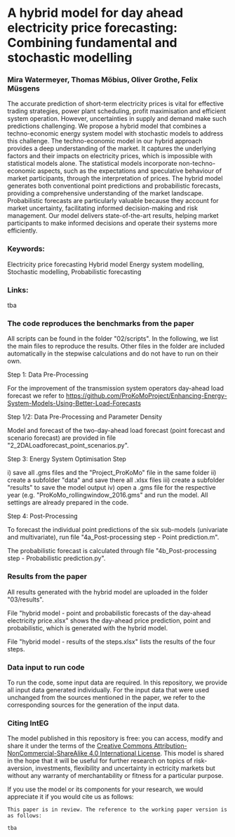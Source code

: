 # A hybrid model for day ahead electricity price forecasting: Combining fundamental and stochastic modelling

### Mira Watermeyer, Thomas Möbius, Oliver Grothe, Felix Müsgens

The accurate prediction of short-term electricity prices is vital for effective trading strategies, power plant scheduling, profit maximisation and efficient system operation. However, uncertainties in supply and demand make such predictions challenging. We propose a hybrid model that combines a techno-economic energy system model with stochastic models to address this challenge. The techno-economic model in our hybrid approach provides a deep understanding of the market. It captures the underlying factors and their impacts on electricity prices, which is impossible with statistical models alone. The statistical models incorporate non-techno-economic aspects, such as the expectations and speculative behaviour of market participants, through the interpretation of prices. The hybrid model generates both conventional point predictions and probabilistic forecasts, providing a comprehensive understanding of the market landscape. Probabilistic forecasts are particularly valuable because they account for market uncertainty, facilitating informed decision-making and risk management. Our model delivers state-of-the-art results, helping market participants to make informed decisions and operate their systems more efficiently.

### Keywords:
Electricity price forecasting
Hybrid model
Energy system modelling, 
Stochastic modelling,
Probabilistic forecasting 

### Links: 
tba

### The code reproduces the benchmarks from the paper 
All scripts can be found in the folder "02/scripts". 
In the following, we list the main files to reproduce the results. Other files in the folder are included automatically in the stepwise calculations and do not have to run on their own. 

Step 1: Data Pre-Processing

For the improvement of the transmission system operators day-ahead load forecast we refer to https://github.com/ProKoMoProject/Enhancing-Energy-System-Models-Using-Better-Load-Forecasts

Step 1/2: Data Pre-Processing and Parameter Density

Model and forecast of the two-day-ahead load forecast (point forecast and scenario forecast) are provided in file "2_2DALoadforecast_point_scenarios.py". 

Step 3: Energy System Optimisation Step

i) save all .gms files and the "Project_ProKoMo" file in the same folder
ii) create a subfolder "data" and save there all .xlsx files
iii) create a subfolder "results" to save the model output
iv) open a .gms file for the respective year (e.g. "ProKoMo_rollingwindow_2016.gms" and run the model. All settings are already prepared in the code.

Step 4: Post-Processing

To forecast the individual point predictions of the six sub-models (univariate and multivariate), run file "4a_Post-processing step - Point prediction.m". 

The probabilistic forecast is calculated through file "4b_Post-processing step - Probabilistic prediction.py". 

### Results from the paper 
All results generated with the hybrid model are uploaded in the folder "03/results". 

File "hybrid model - point and probabilistic forecasts of the day-ahead electricity price.xlsx" shows the day-ahead price prediction, point and probabilistic, which is generated with the hybrid model.  

File "hybrid model - results of the steps.xlsx" lists the results of the four steps.  

### Data input to run code
To run the code, some input data are required. In this repository, we provide all input data generated individually. For the input data that were used unchanged from the sources mentioned in the paper, we refer to the corresponding sources for the generation of the input data. 

### Citing IntEG

The model published in this repository is free: you can access, modify and share it under the terms of the <a rel="license" href="http://creativecommons.org/licenses/by-nc-sa/4.0/">Creative Commons Attribution-NonCommercial-ShareAlike 4.0 International License</a>. This model is shared in the hope that it will be useful for further research on topics of risk-aversion, investments, flexibility and uncertainty in ectricity markets but without any warranty of merchantability or fitness for a particular purpose. 

If you use the model or its components for your research, we would appreciate it if you
would cite us as follows:
```
This paper is in review. The reference to the working paper version is as follows:

tba
```
